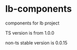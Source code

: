 # lb-components

components for lb project

TS version is from 1.0.0

non-ts stable version is 0.0.15

